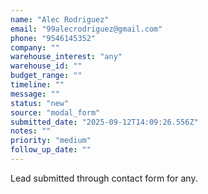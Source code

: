 ```yaml
---
name: "Alec Rodriguez"
email: "99alecrodriguez@gmail.com"
phone: "9546145352"
company: ""
warehouse_interest: "any"
warehouse_id: ""
budget_range: ""
timeline: ""
message: ""
status: "new"
source: "modal_form"
submitted_date: "2025-09-12T14:09:26.556Z"
notes: ""
priority: "medium"
follow_up_date: ""
---
```


Lead submitted through contact form for any.

